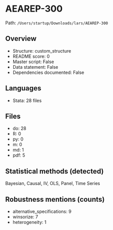 # AEAREP-300

Path: `/Users/startup/Downloads/lars/AEAREP-300`

## Overview
- Structure: custom_structure
- README score: 0
- Master script: False
- Data statement: False
- Dependencies documented: False

## Languages
- Stata: 28 files

## Files
- do: 28
- R: 0
- py: 0
- m: 0
- md: 1
- pdf: 5

## Statistical methods (detected)
Bayesian, Causal, IV, OLS, Panel, Time Series

## Robustness mentions (counts)
- alternative_specifications: 9
- winsorize: 7
- heterogeneity: 1